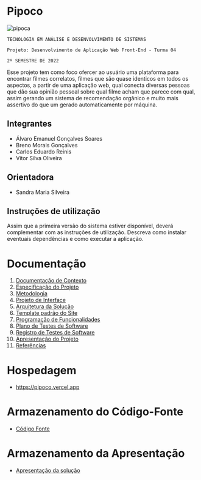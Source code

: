 # Pipoco

![pipoca](https://user-images.githubusercontent.com/13721147/200435536-627747a1-9096-4b63-8feb-06c3f0055eaf.png)

`TECNOLOGIA EM ANÁLISE E DESENVOLVIMENTO DE SISTEMAS`

`Projeto: Desenvolvimento de Aplicação Web Front-End - Turma 04`

`2º SEMESTRE DE 2022`

Esse projeto tem como foco ofercer ao usuário uma plataforma para encontrar filmes correlatos, filmes que são quase identicos em todos os aspectos, a partir de uma aplicação web, qual conecta diversas pessoas que dão sua opinião pessoal sobre qual filme acham que parece com qual, assim gerando um sistema de recomendação orgânico e muito mais assertivo do que um gerado automaticamente por máquina.

## Integrantes

* Álvaro Emanuel Gonçalves Soares
* Breno Morais Gonçalves
* Carlos Eduardo Reinis
* Vitor Silva Oliveira

## Orientadora

* Sandra Maria Silveira

## Instruções de utilização

Assim que a primeira versão do sistema estiver disponível, deverá complementar com as instruções de utilização. Descreva como instalar eventuais dependências e como executar a aplicação.

# Documentação

<ol>
<li><a href="docs/01-Documentação de Contexto.md"> Documentação de Contexto</a></li>
<li><a href="docs/02-Especificação do Projeto.md"> Especificação do Projeto</a></li>
<li><a href="docs/03-Metodologia.md"> Metodologia</a></li>
<li><a href="docs/04-Projeto de Interface.md"> Projeto de Interface</a></li>
<li><a href="docs/05-Arquitetura da Solução.md"> Arquitetura da Solução</a></li>
<li><a href="docs/06-Template padrão do Site.md"> Template padrão do Site</a></li>
<li><a href="docs/07-Programação de Funcionalidades.md"> Programação de Funcionalidades</a></li>
<li><a href="docs/08-Plano de Testes de Software.md"> Plano de Testes de Software</a></li>
<li><a href="docs/09-Registro de Testes de Software.md"> Registro de Testes de Software</a></li>
<li><a href="docs/10-Apresentação do Projeto.md"> Apresentação do Projeto</a></li>
<li><a href="docs/11-Referências.md"> Referências</a></li>
</ol>

# Hospedagem

* https://pipoco.vercel.app

# Armazenamento do Código-Fonte

* <a href="src/README.md">Código Fonte</a>

# Armazenamento da Apresentação

* <a href="presentation/README.md">Apresentação da solução</a>
